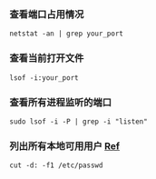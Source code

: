 ### 查看端口占用情况
`netstat -an | grep your_port`

### 查看当前打开文件
`lsof -i:your_port`

### 查看所有进程监听的端口
` sudo lsof -i -P | grep -i "listen" `

### 列出所有本地可用用户 [Ref](https://askubuntu.com/questions/410244/a-command-to-list-all-users-and-how-to-add-delete-modify-users)
` cut -d: -f1 /etc/passwd `
